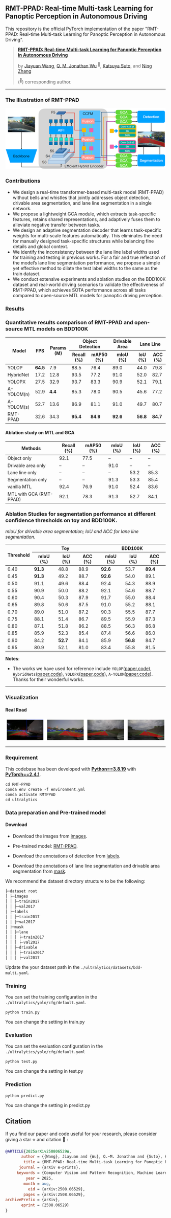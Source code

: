 <div align="left">   


## RMT-PPAD: Real-time Multi-task Learning for Panoptic Perception in Autonomous Driving
This repository is the official PyTorch implementation of the paper "RMT-PPAD: Real-time Multi-task Learning for Panoptic Perception in Autonomous Driving".  

> [**RMT-PPAD: Real-time Multi-task Learning for Panoptic Perception in Autonomous Driving**](https://arxiv.org/abs/2508.06529)
>
> by [Jiayuan Wang](https://scholar.google.ca/citations?user=1z6x5_UAAAAJ&hl=zh-CN&oi=ao), [Q. M. Jonathan Wu](https://scholar.google.com/citations?user=BJSAsE8AAAAJ&hl=zh-CN)<sup> :email:</sup>, [Katsuya Suto](https://scholar.google.com/citations?user=x3oJXHwAAAAJ&hl=ja), and [Ning Zhang](https://scholar.google.ca/citations?hl=zh-CN&user=ZcYihtoAAAAJ)
>
>  (<sup>:email:</sup>) corresponding author.



---

### The Illustration of RMT-PPAD

![RMT-PPAD](pictures/constructure.jpg)

### Contributions

* We design a real-time transformer-based multi-task model (RMT-PPAD) without bells and whistles that jointly addresses object detection, drivable area segmentation, and lane line segmentation in a single network.
* We propose a lightweight GCA module, which extracts task-specific features, retains shared representations, and adaptively fuses them to alleviate negative transfer between tasks.
* We design an adaptive segmentation decoder that learns task-specific weights for multi-scale features automatically. This eliminates the need for manually designed task-specific structures while balancing fine details and global context.
* We identify the inconsistency between the lane line label widths used for training and testing in previous works. For a fair and true reflection of the model’s lane line segmentation performance, we propose a simple yet effective method to dilate the test label widths to the same as the train dataset.
* We conduct extensive experiments and ablation studies on the BDD100K dataset and real-world driving scenarios to validate the effectiveness of RMT-PPAD, which achieves SOTA performance across all tasks compared to open-source MTL models for panoptic driving perception.

### Results

<h3> Quantitative results comparison of RMT-PPAD and open-source MTL models on BDD100K</h3>

<table>
  <thead>
    <tr>
      <th rowspan="2">Model</th>
      <th rowspan="2">FPS</th>
      <th rowspan="2">Params (M)</th>
      <th colspan="2">Object Detection</th>
      <th>Drivable Area</th>
      <th colspan="2">Lane Line</th>
    </tr>
    <tr>
      <th>Recall (%)</th>
      <th>mAP50 (%)</th>
      <th>mIoU (%)</th>
      <th>IoU (%)</th>
      <th>ACC (%)</th>
    </tr>
  </thead>
  <tbody>
    <tr><td>YOLOP</td><td><b>64.5</b></td><td>7.9</td><td>88.5</td><td>76.4</td><td>89.0</td><td>44.0</td><td>79.8</td></tr>
    <tr><td>HybridNet</td><td>17.2</td><td>12.8</td><td>93.5</td><td>77.2</td><td>91.0</td><td>52.0</td><td>82.7</td></tr>
    <tr><td>YOLOPX</td><td>27.5</td><td>32.9</td><td>93.7</td><td>83.3</td><td>90.9</td><td>52.1</td><td>79.1</td></tr>
    <tr><td>A-YOLOM(n)</td><td>52.9</td><td><b>4.4</b></td><td>85.3</td><td>78.0</td><td>90.5</td><td>45.6</td><td>77.2</td></tr>
    <tr><td>A-YOLOM(s)</td><td>52.7</td><td>13.6</td><td>86.9</td><td>81.1</td><td>91.0</td><td>49.7</td><td>80.7</td></tr>
    <tr><td>RMT-PPAD</td><td>32.6</td><td>34.3</td><td><b>95.4</b></td><td><b>84.9</b></td><td><b>92.6</b></td><td><b>56.8</b></td><td><b>84.7</b></td></tr>
  </tbody>
</table>

#### Ablation study on MTL and GCA

| Methods                    | Recall (%) | mAP50 (%) | mIoU (%) | IoU (%) | ACC (%) |
|----------------------------|------------|-----------|----------|---------|---------|
| Object only                | 92.1       | 77.5      | –        | –       | –       |
| Drivable area only         | –          | –         | 91.0     | –       | –       |
| Lane line only             | –          | –         | –        | 53.2    | 85.3    |
| Segmentation only          | –          | –         | 91.3     | 53.3    | 85.4    |
| vanilla MTL                | 92.4       | 76.9      | 91.0     | 52.4    | 83.6    |
| MTL with GCA (RMT-PPAD)    | 92.1       | 78.3      | 91.3     | 52.7    | 84.1    |


<h3>Ablation Studies for segmentation performance at different confidence thresholds on toy and BDD100K.  </h3>
<p><em>mIoU for drivable area segmentation; IoU and ACC for lane line segmentation.</em></p>

<table>
  <thead>
    <tr>
      <th rowspan="2">Threshold</th>
      <th colspan="3">Toy</th>
      <th colspan="3">BDD100K</th>
    </tr>
    <tr>
      <th>mIoU (%)</th>
      <th>IoU (%)</th>
      <th>ACC (%)</th>
      <th>mIoU (%)</th>
      <th>IoU (%)</th>
      <th>ACC (%)</th>
    </tr>
  </thead>
  <tbody>
    <tr><td>0.40</td><td><b>91.3</b></td><td>48.8</td><td>88.9</td><td><b>92.6</b></td><td>53.7</td><td><b>89.4</b></td></tr>
    <tr><td>0.45</td><td><b>91.3</b></td><td>49.2</td><td>88.7</td><td><b>92.6</b></td><td>54.0</td><td>89.1</td></tr>
    <tr><td>0.50</td><td>91.1</td><td>49.6</td><td>88.4</td><td>92.4</td><td>54.3</td><td>88.9</td></tr>
    <tr><td>0.55</td><td>90.9</td><td>50.0</td><td>88.2</td><td>92.1</td><td>54.6</td><td>88.7</td></tr>
    <tr><td>0.60</td><td>90.4</td><td>50.3</td><td>87.9</td><td>91.7</td><td>55.0</td><td>88.4</td></tr>
    <tr><td>0.65</td><td>89.8</td><td>50.6</td><td>87.5</td><td>91.0</td><td>55.2</td><td>88.1</td></tr>
    <tr><td>0.70</td><td>89.0</td><td>51.0</td><td>87.2</td><td>90.3</td><td>55.5</td><td>87.7</td></tr>
    <tr><td>0.75</td><td>88.1</td><td>51.4</td><td>86.7</td><td>89.5</td><td>55.9</td><td>87.3</td></tr>
    <tr><td>0.80</td><td>87.1</td><td>51.8</td><td>86.2</td><td>88.5</td><td>56.3</td><td>86.8</td></tr>
    <tr><td>0.85</td><td>85.9</td><td>52.3</td><td>85.4</td><td>87.4</td><td>56.6</td><td>86.0</td></tr>
    <tr><td>0.90</td><td>84.2</td><td><b>52.7</b></td><td>84.1</td><td>85.9</td><td><b>56.8</b></td><td>84.7</td></tr>
    <tr><td>0.95</td><td>80.9</td><td>52.1</td><td>81.0</td><td>83.4</td><td>55.8</td><td>81.5</td></tr>
  </tbody>
</table>

  
**Notes**: 

- The works we have used for reference include `YOLOP`([paper](https://link.springer.com/article/10.1007/s11633-022-1339-y),[code](https://github.com/hustvl/YOLOP)), `HybridNets`([paper](https://arxiv.org/abs/2203.09035),[code](https://github.com/datvuthanh/HybridNets)), `YOLOPX`([paper](https://www.sciencedirect.com/science/article/pii/S003132032300849X),[code](https://github.com/jiaoZ7688/YOLOPX)), `A-YOLOM`([paper](https://ieeexplore.ieee.org/document/10509552),[code]([https://github.com/ultralytics/ultralytics](https://github.com/JiayuanWang-JW/YOLOv8-multi-task))). Thanks for their wonderful works.


---

### Visualization

#### Real Road

![Real Rold](pictures/real_world.png)

---


### Requirement

This codebase has been developed with [**Python==3.8.19**](https://www.python.org/) with [**PyTorch==2.4.1**](https://pytorch.org/get-started/locally/).

```setup
cd RMT-PPAD
conda env create -f environment.yml
conda activate RMTPPAD
cd ultralytics
```

### Data preparation and Pre-trained model

#### Download

- Download the images from [images](https://bdd-data.berkeley.edu/).

- Pre-trained model: [RMT-PPAD](https://uwin365-my.sharepoint.com/:u:/g/personal/wang621_uwindsor_ca/EVvXPuqxXdRAkIuAVdth14gBYKuDJ6XqlA2ppRHsmeQN_w?e=hKcXJX).
  
- Download the annotations of detection from [labels](https://uwin365-my.sharepoint.com/:u:/g/personal/wang621_uwindsor_ca/EV2FyiQg0llNpBL2F5hnEi0BwfEFTP3jckw7adfLSXPzrQ?e=jSaTOO). 
- Download the annotations of lane line segmentation and drivable area segmentation from [mask](https://uwin365-my.sharepoint.com/:u:/g/personal/wang621_uwindsor_ca/EXrUtDWQ5vlAgzaGopIC3foBZXbs5JNNJRgvR4XotO2cgg?e=CVLOHg). 

We recommend the dataset directory structure to be the following:

```
├─dataset root
│ ├─images
│ │ ├─train2017
│ │ ├─val2017
│ ├─labels
│ │ ├─train2017
│ │ ├─val2017
│ ├─mask
│ │ ├─lane
│ │ │ ├─train2017
│ │ │ ├─val2017
│ │ ├─drivable
│ │ │ ├─train2017
│ │ │ ├─val2017
```

Update the your dataset path in the `./ultralytics/datasets/bdd-multi.yaml`.

### Training

You can set the training configuration in the `./ultralytics/yolo/cfg/default.yaml`.


```
python train.py
```
You can change the setting in train.py


### Evaluation

You can set the evaluation configuration in the `./ultralytics/yolo/cfg/default.yaml`


```
python test.py
```
You can change the setting in test.py


### Prediction

```
python predict.py
```
You can change the setting in predict.py


## Citation

If you find our paper and code useful for your research, please consider giving a star :star:   and citation :pencil: :

```BibTeX
@ARTICLE{2025arXiv250806529W,
       author = {{Wang}, Jiayuan and {Wu}, Q.~M. Jonathan and {Suto}, Katsuya and {Zhang}, Ning},
        title = {RMT-PPAD: Real-time Multi-task Learning for Panoptic Perception in Autonomous Driving},
      journal = {arXiv e-prints},
     keywords = {Computer Vision and Pattern Recognition, Machine Learning},
         year = 2025,
        month = aug,
          eid = {arXiv:2508.06529},
        pages = {arXiv:2508.06529},
archivePrefix = {arXiv},
       eprint = {2508.06529}
}
```
